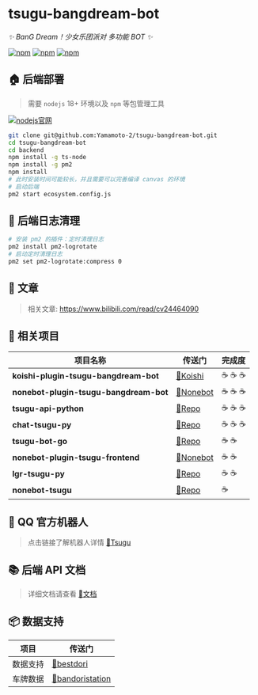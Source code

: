 

# tsugu-bangdream-bot 


*✨ BanG Dream！少女乐团派对 多功能 BOT ✨*


[![npm](https://img.shields.io/npm/v/koishi-plugin-tsugu-bangdream-bot?style=flat-square)](https://www.npmjs.com/package/koishi-plugin-tsugu-bangdream-bot) [![npm](https://img.shields.io/npm/l/koishi-plugin-tsugu-bangdream-bot?style=flat-square)](https://www.npmjs.com/package/koishi-plugin-tsugu-bangdream-bot) [![npm](https://img.shields.io/npm/dt/koishi-plugin-tsugu-bangdream-bot?style=flat-square)](https://www.npmjs.com/package/koishi-plugin-tsugu-bangdream-bot)

## 🏠 后端部署

> 需要 `nodejs` 18+ 环境以及 `npm` 等包管理工具

  [![nodejs官网](https://img.shields.io/badge/nodejs官网-18.16.0+-green?style=flat-square)](https://nodejs.org/zh-cn/download/)

```bash
git clone git@github.com:Yamamoto-2/tsugu-bangdream-bot.git
cd tsugu-bangdream-bot
cd backend
npm install -g ts-node
npm install -g pm2
npm install 
# 此时安装时间可能较长，并且需要可以完善编译 canvas 的环境
# 启动后端
pm2 start ecosystem.config.js
```

## 🧹 后端日志清理

```bash
# 安装 pm2 的插件：定时清理日志
pm2 install pm2-logrotate
# 启动定时清理日志
pm2 set pm2-logrotate:compress 0
```

## 📖 文章

> 相关文章: https://www.bilibili.com/read/cv24464090 


## 🚪 相关项目

| 项目名称 | 传送门 | 完成度 |
| --- | --- | --- |
| **koishi-plugin-tsugu-bangdream-bot** | [🔗Koishi](https://koishi.chat/zh-CN/market/) | ☕️ ☕️ ☕️ |
| **nonebot-plugin-tsugu-bangdream-bot** | [🔗Nonebot](https://registry.nonebot.dev/plugin/nonebot-plugin-tsugu-bangdream-bot:nonebot_plugin_tsugu_bangdream_bot) | ☕️ ☕️ ☕️ |
| **tsugu-api-python**| [🔗Repo](https://github.com/WindowsSov8forUs/tsugu-api-python) | ☕️ ☕️ ☕️ |
| **chat-tsugu-py**| [🔗Repo](https://github.com/kumoSleeping/ChatTsuguPy)| ☕️ ☕️ ☕️ |
| **tsugu-bot-go**| [🔗Repo](https://github.com/WindowsSov8forUs/tsugu-bot-go) | ☕️ ☕️ |
| **nonebot-plugin-tsugu-frontend** | [🔗Nonebot](https://registry.nonebot.dev/plugin/nonebot-plugin-tsugu-frontend:nonebot_plugin_tsugu_frontend) | ☕️ ☕️ |
| **lgr-tsugu-py** | [🔗Repo](https://github.com/kumoSleeping/lgr-tsugu-py) | ☕️ ☕️ |
| **nonebot-tsugu** | [🔗Repo](https://github.com/otae-1204/NoneBot-Tsugu/tree/main ) | ☕️ |


## 🐧 QQ 官方机器人
> 点击链接了解机器人详情 [🔗Tsugu](https://qun.qq.com/qunpro/robot/qunshare?robot_uin=3889000770&robot_appid=102076262&biz_type=0)


## 📚 后端 API 文档

> 详细文档请查看 [🔗文档](https://github.com/Yamamoto-2/tsugu-bangdream-bot/blob/master/docs/api.md)

## 📦 数据支持

| 项目 | 传送门 |
| --- | --- |
| 数据支持 | [🔗bestdori](https://bestdori.com/) |
| 车牌数据 | [🔗bandoristation](https://bandoristation.com) |

